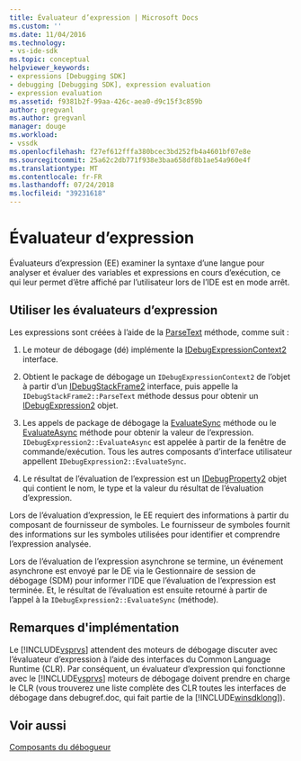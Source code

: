 ```yaml
---
title: Évaluateur d’expression | Microsoft Docs
ms.custom: ''
ms.date: 11/04/2016
ms.technology:
- vs-ide-sdk
ms.topic: conceptual
helpviewer_keywords:
- expressions [Debugging SDK]
- debugging [Debugging SDK], expression evaluation
- expression evaluation
ms.assetid: f9381b2f-99aa-426c-aea0-d9c15f3c859b
author: gregvanl
ms.author: gregvanl
manager: douge
ms.workload:
- vssdk
ms.openlocfilehash: f27ef612fffa380bcec3bd252fb4a4601bf07e8e
ms.sourcegitcommit: 25a62c2db771f938e3baa658df8b1ae54a960e4f
ms.translationtype: MT
ms.contentlocale: fr-FR
ms.lasthandoff: 07/24/2018
ms.locfileid: "39231618"
---
```

# <a name="expression-evaluator"></a>Évaluateur d’expression
Évaluateurs d’expression (EE) examiner la syntaxe d’une langue pour analyser et évaluer des variables et expressions en cours d’exécution, ce qui leur permet d’être affiché par l’utilisateur lors de l’IDE est en mode arrêt.  
  
## <a name="use-expression-evaluators"></a>Utiliser les évaluateurs d’expression  
 Les expressions sont créées à l’aide de la [ParseText](../../extensibility/debugger/reference/idebugexpressioncontext2-parsetext.md) méthode, comme suit :  
  
1.  Le moteur de débogage (dé) implémente la [IDebugExpressionContext2](../../extensibility/debugger/reference/idebugexpressioncontext2.md) interface.  
  
2.  Obtient le package de débogage un `IDebugExpressionContext2` de l’objet à partir d’un [IDebugStackFrame2](../../extensibility/debugger/reference/idebugstackframe2.md) interface, puis appelle la `IDebugStackFrame2::ParseText` méthode dessus pour obtenir un [IDebugExpression2](../../extensibility/debugger/reference/idebugexpression2.md) objet.  
  
3.  Les appels de package de débogage la [EvaluateSync](../../extensibility/debugger/reference/idebugexpression2-evaluatesync.md) méthode ou le [EvaluateAsync](../../extensibility/debugger/reference/idebugexpression2-evaluateasync.md) méthode pour obtenir la valeur de l’expression. `IDebugExpression2::EvaluateAsync` est appelée à partir de la fenêtre de commande/exécution. Tous les autres composants d’interface utilisateur appellent `IDebugExpression2::EvaluateSync`.  
  
4.  Le résultat de l’évaluation de l’expression est un [IDebugProperty2](../../extensibility/debugger/reference/idebugproperty2.md) objet qui contient le nom, le type et la valeur du résultat de l’évaluation d’expression.  
  
 Lors de l’évaluation d’expression, le EE requiert des informations à partir du composant de fournisseur de symboles. Le fournisseur de symboles fournit des informations sur les symboles utilisées pour identifier et comprendre l’expression analysée.  
  
 Lors de l’évaluation de l’expression asynchrone se termine, un événement asynchrone est envoyé par le DE via le Gestionnaire de session de débogage (SDM) pour informer l’IDE que l’évaluation de l’expression est terminée. Et, le résultat de l’évaluation est ensuite retourné à partir de l’appel à la `IDebugExpression2::EvaluateSync` (méthode).  
  
## <a name="implementation-notes"></a>Remarques d'implémentation  
 Le [!INCLUDE[vsprvs](../../code-quality/includes/vsprvs_md.md)] attendent des moteurs de débogage discuter avec l’évaluateur d’expression à l’aide des interfaces du Common Language Runtime (CLR). Par conséquent, un évaluateur d’expression qui fonctionne avec le [!INCLUDE[vsprvs](../../code-quality/includes/vsprvs_md.md)] moteurs de débogage doivent prendre en charge le CLR (vous trouverez une liste complète des CLR toutes les interfaces de débogage dans debugref.doc, qui fait partie de la [!INCLUDE[winsdklong](../../deployment/includes/winsdklong_md.md)]).  
  
## <a name="see-also"></a>Voir aussi  
 [Composants du débogueur](../../extensibility/debugger/debugger-components.md)